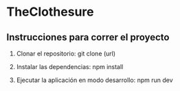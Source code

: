 # TheClothesure

## Instrucciones para correr el proyecto

1. Clonar el repositorio:
git clone (url)

2. Instalar las dependencias:
npm install

3. Ejecutar la aplicación en modo desarrollo:
npm run dev
